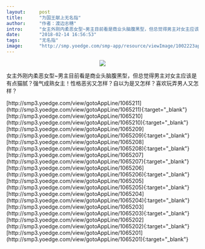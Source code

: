 ```yaml
---
layout:     post
title:      "为国王献上无名指"
author:     "作者：渡边志穗"
intro:      "女主外刚内柔恶女型~男主目前看是商业头脑腹黑型，但总觉得男主对女主应该是有点猫腻？强气成熟女主！性格恶劣又怎样？自以为是又怎样？喜欢玩弄男人又怎样？"
date:       "2018-02-14 16:56:53"
tags:       "无名指"
image:      "http://smp.yoedge.com/smp-app/resource/viewImage/1002223appline.png"
---
```

<div style="text-align: center">
<p><img src="http://smp.yoedge.com/smp-app/resource/viewImage/1002223appline.png"/></p>
</div>
<p class="post-meta">
<span>女主外刚内柔恶女型~男主目前看是商业头脑腹黑型，但总觉得男主对女主应该是有点猫腻？强气成熟女主！性格恶劣又怎样？自以为是又怎样？喜欢玩弄男人又怎样？</span>
</p>
[http://smp3.yoedge.com/view/gotoAppLine/1065211](http://smp3.yoedge.com/view/gotoAppLine/1065211){:target="_blank"}
[http://smp3.yoedge.com/view/gotoAppLine/1065210](http://smp3.yoedge.com/view/gotoAppLine/1065210){:target="_blank"}
[http://smp3.yoedge.com/view/gotoAppLine/1065209](http://smp3.yoedge.com/view/gotoAppLine/1065209){:target="_blank"}
[http://smp3.yoedge.com/view/gotoAppLine/1065208](http://smp3.yoedge.com/view/gotoAppLine/1065208){:target="_blank"}
[http://smp3.yoedge.com/view/gotoAppLine/1065207](http://smp3.yoedge.com/view/gotoAppLine/1065207){:target="_blank"}
[http://smp3.yoedge.com/view/gotoAppLine/1065206](http://smp3.yoedge.com/view/gotoAppLine/1065206){:target="_blank"}
[http://smp3.yoedge.com/view/gotoAppLine/1065205](http://smp3.yoedge.com/view/gotoAppLine/1065205){:target="_blank"}
[http://smp3.yoedge.com/view/gotoAppLine/1065204](http://smp3.yoedge.com/view/gotoAppLine/1065204){:target="_blank"}
[http://smp3.yoedge.com/view/gotoAppLine/1065203](http://smp3.yoedge.com/view/gotoAppLine/1065203){:target="_blank"}
[http://smp3.yoedge.com/view/gotoAppLine/1065202](http://smp3.yoedge.com/view/gotoAppLine/1065202){:target="_blank"}
[http://smp3.yoedge.com/view/gotoAppLine/1065201](http://smp3.yoedge.com/view/gotoAppLine/1065201){:target="_blank"}


